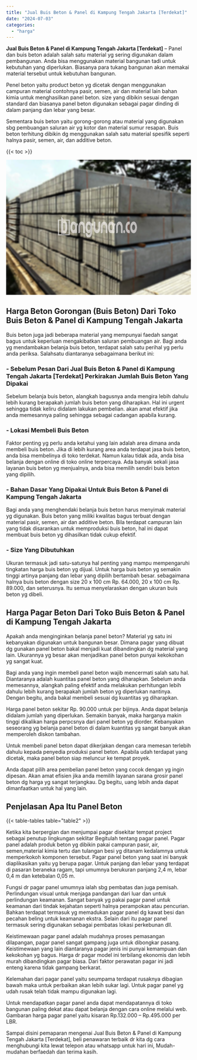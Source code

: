 ```yaml
---
title: "Jual Buis Beton & Panel di Kampung Tengah Jakarta [Terdekat]"
date: "2024-07-03"
categories: 
  - "harga"
---
```


**Jual Buis Beton & Panel di Kampung Tengah Jakarta \[Terdekat\]** – Panel dan buis beton adalah salah satu material yg sering digunakan dalam pembangunan. Anda bisa menggunakan material bangunan tadi untuk kebutuhan yang diperlukan. Biasanya para tukang bangunan akan memakai material tersebut untuk kebutuhan bangunan.

Penel beton yaitu product beton yg dicetak dengan menggunakan campuran material contohnya pasir, semen, air dan material lain bahan kimia untuk menghasilkan panel beton. size yang dibikin sesuai dengan standard dan biasanya panel beton digunakan sebagai pagar dinding di dalam panjang dan lebar yang besar.

Sementara buis beton yaitu gorong-gorong atau material yang digunakan sbg pembuangan saluran air yg kotor dan material sumur resapan. Buis beton terhitung dibikin dg menggunakan salah satu material spesifik seperti halnya pasir, semen, air, dan additive beton.

{{< toc >}}

![](/images/jual-panel-buis-beton-murah-01.png)

## Harga Beton Gorongan (Buis Beton) Dari Toko Buis Beton & Panel di Kampung Tengah Jakarta

Buis beton juga jadi beberapa material yang mempunyai faedah sangat bagus untuk keperluan mengakibatkan saluran pembuangan air. Bagi anda yg mendambakan belanja buis beton, terdapat salah satu perihal yg perlu anda periksa. Salahsatu diantaranya sebagaimana berikut ini:

### \- Sebelum Pesan Dari Jual Buis Beton & Panel di Kampung Tengah Jakarta \[Terdekat\] Perkirakan Jumlah Buis Beton Yang Dipakai

Sebelum belanja buis beton, alangkah bagusnya anda mengira lebih dahulu lebih kurang berapakah jumlah buis beton yang diharapkan. Hal ini urgent sehingga tidak keliru didalam lakukan pembelian. akan amat efektif jika anda memesannya paling sehingga sebagai cadangan apabila kurang.

### \- Lokasi Membeli Buis Beton

Faktor penting yg perlu anda ketahui yang lain adalah area dimana anda membeli buis beton. Jika di lebih kurang area anda terdapat jasa buis beton, anda bisa membelinya di toko terdekat. Namun kalau tidak ada, anda bisa belanja dengan online di toko online terpercaya. Ada banyak sekali jasa layanan buis beton yg menjualnya, anda bisa memilih sendiri buis beton yang dipilih.

### \- Bahan Dasar Yang Dipakai Untuk Buis Beton & Panel di Kampung Tengah Jakarta

Bagi anda yang menghendaki belanja buis beton harus menyimak material yg digunakan. Buis beton yang miliki kwalitas bagus terbuat dengan material pasir, semen, air dan additive beton. Bila terdapat campuran lain yang tidak disarankan untuk memproduksi buis beton, hal ini dapat membuat buis beton yg dihasilkan tidak cukup efektif.

### \- Size Yang Dibutuhkan

Ukuran termasuk jadi satu-satunya hal penting yang mampu mempengaruhi tingkatan harga buis beton yg dijual. Untuk harga buis beton yg semakin tinggi artinya panjang dan lebar yang dipilih bertambah besar. sebagaimana halnya buis beton dengan size 20 x 100 cm Rp. 64.000, 20 x 100 cm Rp. 89.000, dan seterusnya. Itu semua menyelaraskan dengan ukuran buis beton yg dibeli.

## Harga Pagar Beton Dari Toko Buis Beton & Panel di Kampung Tengah Jakarta

Apakah anda menginginkan belanja panel beton? Material yg satu ini kebanyakan digunakan untuk bangunan besar. Dimana pagar yang dibuat dg gunakan panel beton bakal menjadi kuat dibandingkan dg material yang lain. Ukurannya yg besar akan menjadikan panel beton punyai kekokohan yg sangat kuat.

Bagi anda yang ingin membeli panel beton wajib mencermati salah satu hal. Diantaranya adalah kuantitas panel beton yang diharapkan. Sebelum anda memesannya, alangkah paling efektif anda melakukan perhitungan lebih dahulu lebih kurang berapakah jumlah beton yg diperlukan nantinya. Dengan begitu, anda bakal membeli sesuai dg kuantitas yg diharapkan.

Harga panel beton sekitar Rp. 90.000 untuk per bijinya. Anda dapat belanja didalam jumlah yang diperlukan. Semakin banyak, maka harganya makin tinggi dikalikan harga perpcsnya dari panel beton yg diorder. Kebanyakan seseorang yg belanja panel beton di dalam kuantitas yg sangat banyak akan memperoleh diskon tambahan.

Untuk membeli panel beton dapat dikerjakan dengan cara memesan terlebih dahulu kepada penyedia produksi panel beton. Apabila udah terdapat yang dicetak, maka panel beton siap meluncur ke tempat proyek.

Anda dapat pilih area pembelian panel beton yang cocok dengan yg ingin dipesan. Akan amat efisien jika anda memilih layanan sarana grosir panel beton dg harga yg sangat terjangkau. Dg begitu, uang lebih anda dapat dimanfaatkan untuk hal yang lain.

## Penjelasan Apa Itu Panel Beton

{{< table-tables table="table2" >}}

Ketika kita berpergian dan menjumpai pagar disekitar tempat project sebagai penutup lingkungan seklitar Begitulah tentang pagar panel. Pagar panel adalah produk beton yg dibikin pakai campuran pasir, air, semen,material kimia tertu dan tulangan besi yg ditanam kedalamnya untuk memperkokoh komponen tersebut. Pagar panel beton yang saat ini banyak diaplikasikan yaitu yg berupa pagar. Untuk panjang dan lebar yang terdapat di pasaran beraneka ragam, tapi umumnya berukuran panjang 2,4 m, lebar 0,4 m dan ketebalan 0,05 m.

Fungsi dr pagar panel umumnya ialah sbg pembatas dan juga pemisah. Perlindungan visual untuk menjaga pandangan dari luar dan untuk perlindungan keamanan. Sangat banyak yg pakai pagar panel untuk keamanan dari tindak kejahatan seperti halnya perampokan atau pencurian. Bahkan terdapat termasuk yg memadukan pagar panel dg kawat besi dan pecahan beling untuk keamanan ekstra. Selain dari itu pagar panel termasuk sering digunakan sebagai pembatas lokasi perkebunan dll.

Keistimewaan pagar panel adalah mudahnya proses pemasangan dilapangan, pagar panel sangat gampang juga untuk dibongkar pasang. Keistimewaan yang lain diantaranya pagar jenis ini punyai kemampuan dan kekokohan yg bagus. Harga dr pagar model ini terbilang ekonomis dan lebih murah dibandingkan pagar biasa. Dari faktor perawatan pagar ini jadi enteng karena tidak gampang berkarat.

Kelemahan dari pagar panel yaitu seumpama terdapat rusaknya dibagian bawah maka untuk perbaikan akan lebih sukar lagi. Untuk pagar panel yg udah rusak telah tidak mampu digunakan lagi.

Untuk mendapatkan pagar panel anda dapat mendapatannya di toko bangunan paling dekat atau dapat belanja dengan cara online melalui web. Gambaran harga pagar panel yaitu kisaran Rp.132.000 – Rp.495.000 per LBR.

Sampai disini pemaparan mengenai Jual Buis Beton & Panel di Kampung Tengah Jakarta \[Terdekat\], beli penawaran terbaik dr kita dg cara menghubungi kita lewat telepon atau whatsapp untuk hari ini, Mudah-mudahan berfaedah dan terima kasih.
